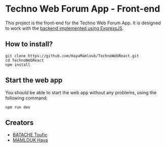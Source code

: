 # Techno Web Forum App - Front-end

This project is the front-end for the Techno Web Forum App.
It is designed to work with the [backend implemented using ExpressJS](https://github.com/touficbatache/TechnoWebAPI).

## How to install?

```shell
git clone https://github.com/HayaMamlouk/TechnoWebReact.git
cd TechnoWebReact
npm install
```

## Start the web app

You should be able to start the web app without any problems, using the following command:

```shell
npm run dev
```

## Creators

- [BATACHE Toufic](https://github.com/touficbatache/)
- [MAMLOUK Haya](https://github.com/HayaMamlouk/)
